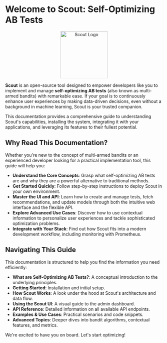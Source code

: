 # Welcome to Scout: Self-Optimizing AB Tests

<p align="center">
  <img src="https://github.com/user-attachments/assets/191d481a-ba00-4a13-ba1a-32b2325ff51d" alt="Scout Logo" width="150" height="auto">
</p>

**Scout** is an open-source tool designed to empower developers like you to implement and manage **self-optimizing AB tests** (also known as multi-armed bandits) with remarkable ease. If your goal is to continuously enhance user experiences by making data-driven decisions, even without a background in machine learning, Scout is your trusted companion.

This documentation provides a comprehensive guide to understanding Scout's capabilities, installing the system, integrating it with your applications, and leveraging its features to their fullest potential.

## Why Read This Documentation?

Whether you're new to the concept of multi-armed bandits or an experienced developer looking for a practical implementation tool, this guide will help you:

*   **Understand the Core Concepts**: Grasp what self-optimizing AB tests are and why they are a powerful alternative to traditional methods.
*   **Get Started Quickly**: Follow step-by-step instructions to deploy Scout in your own environment.
*   **Master the UI and API**: Learn how to create and manage tests, fetch recommendations, and update models through both the intuitive web interface and the flexible API.
*   **Explore Advanced Use Cases**: Discover how to use contextual information to personalize user experiences and tackle sophisticated optimization problems.
*   **Integrate with Your Stack**: Find out how Scout fits into a modern development workflow, including monitoring with Prometheus.

## Navigating This Guide

This documentation is structured to help you find the information you need efficiently:

*   **What are Self-Optimizing AB Tests?**: A conceptual introduction to the underlying principles.
*   **Getting Started**: Installation and initial setup.
*   **How Scout Works**: A look under the hood at Scout's architecture and data flow.
*   **Using the Scout UI**: A visual guide to the admin dashboard.
*   **API Reference**: Detailed information on all available API endpoints.
*   **Examples & Use Cases**: Practical scenarios and code snippets.
*   **Advanced Topics**: Deeper dives into bandit algorithms, contextual features, and metrics.

We're excited to have you on board. Let's start optimizing! 